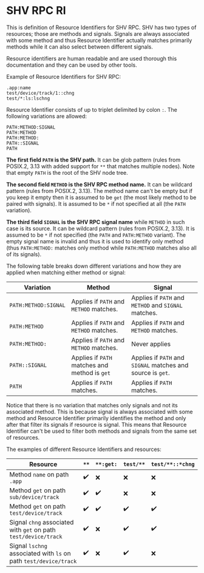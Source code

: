 # SHV RPC RI

This is definition of Resource Identifiers for SHV RPC. SHV has two types of
resources; those are methods and signals. Signals are always associated with
some method and thus Resource Identifier actually matches primarily methods
while it can also select between different signals.

Resource identifiers are human readable and are used thorough this documentation
and they can be used by other tools.

Example of Resource Identifiers for SHV RPC:
```
.app:name
test/device/track/1::chng
test/*:ls:lschng
```

Resource Identifier consists of up to triplet delimited by colon `:`. The
following variations are allowed:

```
PATH:METHOD:SIGNAL
PATH:METHOD
PATH:METHOD:
PATH::SIGNAL
PATH
```

__The first field `PATH` is the SHV path.__ It can be glob pattern (rules from
POSIX.2, 3.13 with added support for ``**`` that matches multiple nodes). Note
that empty `PATH` is the root of the SHV node tree.

__The second field `METHOD` is the SHV RPC method name.__ It can be wildcard
pattern (rules from POSIX.2, 3.13). The method name can't be empty but if you
keep it empty then it is assumed to be `get` (the most likely method to be
paired with signals). It is assumed to be `*` if not specified at all (the
`PATH` variation).

__The third field `SIGNAL` is the SHV RPC signal name__ while `METHOD` in such
case is its source. It can be wildcard pattern (rules from POSIX.2, 3.13). It is
assumed to be `*` if not specified (the `PATH` and `PATH:METHOD` variant). The
empty signal name is invalid and thus it is used to identify only method (thus
`PATH:METHOD:` matches only method while `PATH:METHOD` matches also all of its
signals).

The following table breaks down different variations and how they are applied
when matching either method or signal:

| Variation            | Method                                        | Signal                                                      |
|----------------------|-----------------------------------------------|-------------------------------------------------------------|
| `PATH:METHOD:SIGNAL` | Applies if `PATH` and `METHOD` matches.       | Applies if `PATH` and `METHOD` and `SIGNAL` matches.        |
| `PATH:METHOD`        | Applies if `PATH` and `METHOD` matches.       | Applies if `PATH` and `METHOD` matches.                     |
| `PATH:METHOD:`       | Applies if `PATH` and `METHOD` matches.       | Never applies                                               |
| `PATH::SIGNAL`       | Applies if `PATH` matches and method is `get` | Applies if `PATH` and `SIGNAL` matches and source is `get`. |
| `PATH`               | Applies if `PATH` matches.                    | Applies if `PATH` matches.                                  |

Notice that there is no variation that matches only signals and not its
associated method. This is because signal is always associated with some method
and Resource Identifier primarily identifies the method and only after that
filter its signals if resource is signal. This means that Resource Identifier
can't be used to filter both methods and signals from the same set of resources.

The examples of different Resource Identifiers and resources:

| Resource                                                         | `**` | `**:get:` | `test/**` | `test/**::*chng` |
|------------------------------------------------------------------|------|-----------|-----------|------------------|
| Method `name` on path `.app`                                     | ✔️    | ❌        | ❌        | ❌               |
| Method `get` on path `sub/device/track`                          | ✔️    | ✔️         | ❌        | ❌               |
| Method `get` on path `test/device/track`                         | ✔️    | ✔️         | ✔️         | ✔️                |
| Signal `chng` associated with `get` on path `test/device/track`  | ✔️    | ❌        | ✔️         | ✔️                |
| Signal `lschng` associated with `ls` on path `test/device/track` | ✔️    | ❌        | ✔️         | ❌               |
